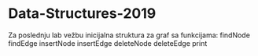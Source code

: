 # Data-Structures-2019
Za poslednju lab vežbu inicijalna struktura za graf sa funkcijama:
  findNode
  findEdge
insertNode
insertEdge
deleteNode
deleteEdge
print
